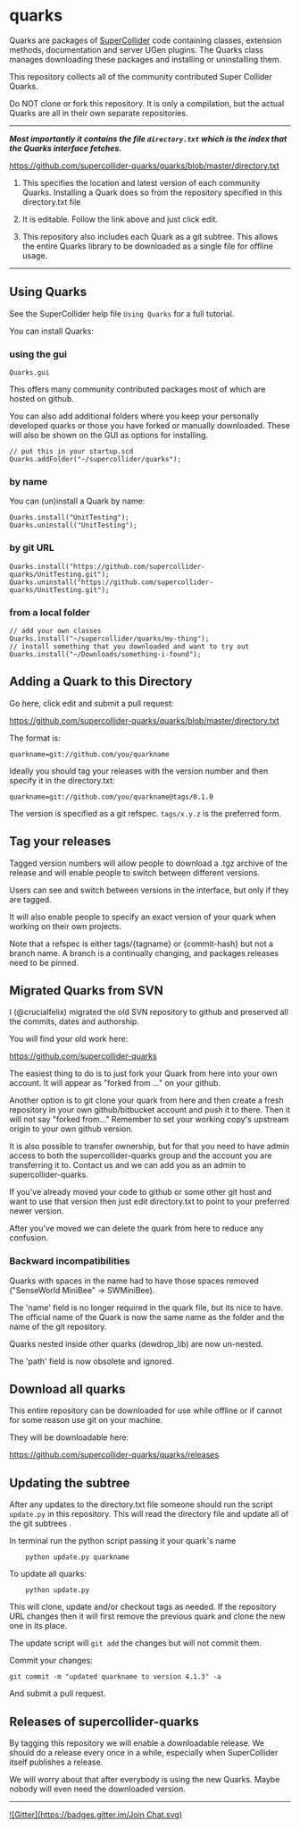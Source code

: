# quarks

Quarks are packages of [SuperCollider](https://github.com/supercollider/supercollider) code containing classes, extension methods, documentation and server UGen plugins. The Quarks class manages downloading these packages and installing or uninstalling them.

This repository collects all of the community contributed Super Collider Quarks.

Do NOT clone or fork this repository. It is only a compilation, but the actual Quarks are all in their own separate repositories.

---

___Most importantly it contains the file `directory.txt` which is the index that the Quarks interface fetches.___

https://github.com/supercollider-quarks/quarks/blob/master/directory.txt

1. This specifies the location and latest version of each community Quarks.  Installing a Quark does so from the repository specified in this directory.txt file

2. It is editable. Follow the link above and just click edit.

3. This repository also includes each Quark as a git subtree. This allows the entire Quarks library to be downloaded as a single file for offline usage.

---


## Using Quarks

See the SuperCollider help file `Using Quarks` for a full tutorial.

You can install Quarks:

### using the gui

```supercollider
Quarks.gui
```

This offers many community contributed packages most of which are hosted on github.

You can also add additional folders where you keep your personally developed quarks or those you have forked or manually downloaded.
These will also be shown on the GUI as options for installing.

```supercollider
// put this in your startup.scd
Quarks.addFolder("~/supercollider/quarks");
```


### by name

You can (un)install a Quark by name:

```supercollider
Quarks.install("UnitTesting");
Quarks.uninstall("UnitTesting");
```

### by git URL

```supercollider
Quarks.install("https://github.com/supercollider-quarks/UnitTesting.git");
Quarks.uninstall("https://github.com/supercollider-quarks/UnitTesting.git");
```

### from a local folder

```supercollider
// add your own classes
Quarks.install("~/supercollider/quarks/my-thing");
// install something that you downloaded and want to try out
Quarks.install("~/Downloads/something-i-found");
```


## Adding a Quark to this Directory

Go here, click edit and submit a pull request:

https://github.com/supercollider-quarks/quarks/blob/master/directory.txt

The format is:

    quarkname=git://github.com/you/quarkname

Ideally you should tag your releases with the version number and then specify it in the directory.txt:

    quarkname=git://github.com/you/quarkname@tags/0.1.0

The version is specified as a git refspec. `tags/x.y.z` is the preferred form.

## Tag your releases

Tagged version numbers will allow people to download a .tgz archive of the release and will enable people to switch between different versions.

Users can see and switch between versions in the interface, but only if they are tagged.

It will also enable people to specify an exact version of your quark when working on their own projects.

Note that a refspec is either tags/{tagname} or {commit-hash} but not a branch name. A branch is a continually changing, and packages releases need to be pinned.

## Migrated Quarks from SVN

I (@crucialfelix) migrated the old SVN repository to github and preserved all the commits, dates and authorship.

You will find your old work here:

https://github.com/supercollider-quarks

The easiest thing to do is to just fork your Quark from here into your own account. It will appear as "forked from ..." on your github.

Another option is to git clone your quark from here and then create a fresh repository in your own github/bitbucket account and push it to there. Then it will not say "forked from..." Remember to set your working copy's upstream origin to your own github version.

It is also possible to transfer ownership, but for that you need to have admin access to both the supercollider-quarks group and the account you are transferring it to. Contact us and we can add you as an admin to supercollider-quarks.

If you've already moved your code to github or some other git host and want to use that version then just edit directory.txt to point to your preferred newer version.

After you've moved we can delete the quark from here to reduce any confusion.

### Backward incompatibilities

Quarks with spaces in the name had to have those spaces removed ("SenseWorld MiniBee" -> SWMiniBee).

The 'name' field is no longer required in the quark file, but its nice to have. The official name of the Quark is now the same name as the folder and the name of the git repository.

Quarks nested inside other quarks (dewdrop_lib) are now un-nested.

The 'path' field is now obsolete and ignored.

## Download all quarks

This entire repository can be downloaded for use while offline or if cannot for some reason use git on your machine.

They will be downloadable here:

https://github.com/supercollider-quarks/quarks/releases

## Updating the subtree

After any updates to the directory.txt file someone should run the script `update.py` in this repository.
This will read the directory file and update all of the git subtrees .

In terminal run the python script passing it your quark's name

```shell
    python update.py quarkname
```

To update all quarks:

```shell
    python update.py
```

This will clone, update and/or checkout tags as needed. If the repository URL changes then it will first remove the previous quark and clone the new one in its place.

The update script will `git add` the changes but will not commit them.

Commit your changes:

    git commit -m "updated quarkname to version 4.1.3" -a

And submit a pull request.

## Releases of supercollider-quarks

By tagging this repository we will enable a downloadable release. We should do a release every once in a while, especially when SuperCollider itself publishes a release.

We will worry about that after everybody is using the new Quarks.  Maybe nobody will even need the downloaded version.

---

[![Gitter](https://badges.gitter.im/Join Chat.svg)](https://gitter.im/supercollider-quarks/quarks?utm_source=badge&utm_medium=badge&utm_campaign=pr-badge&utm_content=badge)
